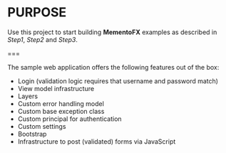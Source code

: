 PURPOSE
===========

Use this project to start building **MementoFX** examples as described in _Step1_, _Step2_ and _Step3_.

===

The sample web application offers the following features out of the box:

+ Login (validation logic requires that username and password match)
+ View model infrastructure
+ Layers
+ Custom error handling model
+ Custom base exception class
+ Custom principal for authentication
+ Custom settings
+ Bootstrap
+ Infrastructure to post (validated) forms via JavaScript 
